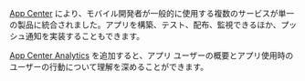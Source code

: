 ﻿[App Center](https://appcenter.ms/) により、モバイル開発者が一般的に使用する複数のサービスが単一の製品に統合されました。アプリを構築、テスト、配布、監視できるほか、プッシュ通知を実装することもできます。

[App Center Analytics](https://docs.microsoft.com/en-us/appcenter/analytics/) を追加すると、アプリ ユーザーの概要とアプリ使用時のユーザーの行動について理解を深めることができます。
